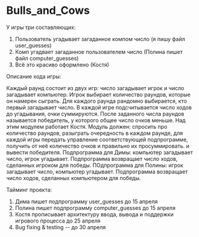 # Bulls_and_Cows
У игры три составляющих:
1) Пользователь угадывает загаданное компом число (я пишу файл user_guesses)
2) Комп угадвает загаданное пользователем число (Полина пишет файл computer_guesses)
3) Всё это красиво оформлено (Костя)

Описание хода игры:

Каждый раунд состоит из двух игр: число загадывает игрок и число загадывает компьютер. Игрок выбирает количество раундов, которые он намерен сыграть. Для каждого раунда рандомно выбирается, кто первый загадывает число. В каждой игре подсчитывается число ходов до угадывания, очки суммируются. После заданного числа раундов называется победитель, у которого общее число очков меньше.
Над этим модулем работает Костя. Модуль должен: спросить про количество раундов, разыграть очередность в каждом раунде, для каждой игры передать управление соответствующей подпрограмме, получить от неё количество очков и правильно их просуммировать.
и вывести победителя.
Подпрограмма для Димы: компьютер загадывает число, игрок угадывает. Подпрограмма возвращает число ходов, сделанных игроком для победы.
ПОдпрограмма для Полины: игрок загадывает число, компьютер угадывает. Подпрограмма возвращает число ходов, сделанных компьютером для победы.


Тайминг проекта:
1. Дима пишет подпрограмму user_guesses до 15 апреля
2. Полина пишет подпрограмму computer_guesses до 15 апреля
3. Костя прописывает архитектуру ввода, вывода и поддержки игрового процесса до 25 апреля
4. Bug fixing & testing -- до 30 апреля
